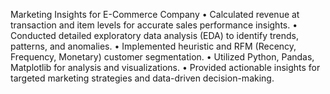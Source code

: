 Marketing Insights for E-Commerce Company 
•	Calculated revenue at transaction and item levels for accurate sales performance insights.
•	Conducted detailed exploratory data analysis (EDA) to identify trends, patterns, and anomalies.
•	Implemented heuristic and RFM (Recency, Frequency, Monetary) customer segmentation.
•	Utilized Python, Pandas, Matplotlib for analysis and visualizations.
•	Provided actionable insights for targeted marketing strategies and data-driven decision-making.
